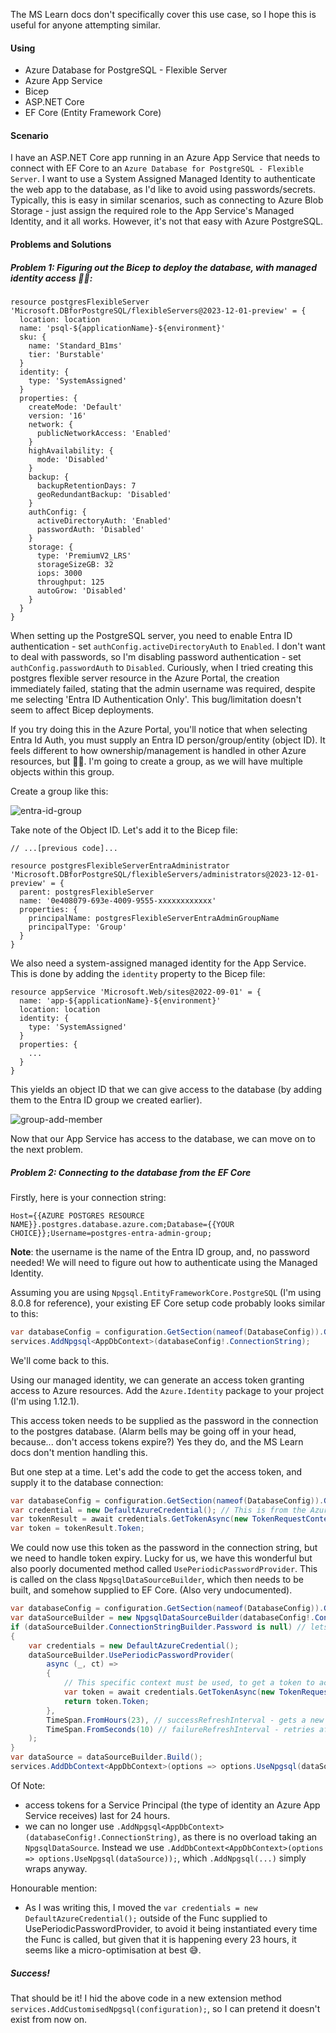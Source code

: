 The MS Learn docs don't specifically cover this use case, so I hope this is useful for anyone attempting similar.

#### Using
- Azure Database for PostgreSQL - Flexible Server
- Azure App Service
- Bicep
- ASP.NET Core
- EF Core (Entity Framework Core)

#### Scenario
I have an ASP.NET Core app running in an Azure App Service that needs to connect with EF Core to an `Azure Database for PostgreSQL - Flexible Server`. I want to use a System Assigned Managed Identity to authenticate the web app to the database, as I'd like to avoid using passwords/secrets. Typically, this is easy in similar scenarios, such as connecting to Azure Blob Storage - just assign the required role to the App Service's Managed Identity, and it all works. However, it's not that easy with Azure PostgreSQL.

#### Problems and Solutions

##### Problem 1: Figuring out the Bicep to deploy the database, with managed identity access 🥁🎺:


```bicep
resource postgresFlexibleServer 'Microsoft.DBforPostgreSQL/flexibleServers@2023-12-01-preview' = {
  location: location
  name: 'psql-${applicationName}-${environment}'
  sku: {
    name: 'Standard_B1ms'
    tier: 'Burstable'
  }
  identity: {
    type: 'SystemAssigned'
  }
  properties: {
    createMode: 'Default'
    version: '16'
    network: {
      publicNetworkAccess: 'Enabled'
    }
    highAvailability: {
      mode: 'Disabled'
    }
    backup: {
      backupRetentionDays: 7
      geoRedundantBackup: 'Disabled'
    }
    authConfig: {
      activeDirectoryAuth: 'Enabled'
      passwordAuth: 'Disabled'
    }
    storage: {
      type: 'PremiumV2_LRS'
      storageSizeGB: 32
      iops: 3000
      throughput: 125
      autoGrow: 'Disabled'
    }
  }
}
```

When setting up the PostgreSQL server, you need to enable Entra ID authentication - set `authConfig.activeDirectoryAuth` to `Enabled`. I don't want to deal with passwords, so I'm disabling password authentication - set `authConfig.passwordAuth` to `Disabled`. Curiously, when I tried creating this postgres flexible server resource in the Azure Portal, the creation immediately failed, stating that the admin username was required, despite me selecting 'Entra ID Authentication Only'. This bug/limitation doesn't seem to affect Bicep deployments.

If you try doing this in the Azure Portal, you'll notice that when selecting Entra Id Auth, you must supply an Entra ID person/group/entity (object ID). It feels different to how ownership/management is handled in other Azure resources, but 🤷‍♂️. I'm going to create a group, as we will have multiple objects within this group.

Create a group like this:

![entra-id-group](../../_blogs/azure-managed-identity-postgres-aspnetcore/entra-id-group.png)

Take note of the Object ID. Let's add it to the Bicep file:

```bicep
// ...[previous code]...

resource postgresFlexibleServerEntraAdministrator 'Microsoft.DBforPostgreSQL/flexibleServers/administrators@2023-12-01-preview' = {
  parent: postgresFlexibleServer
  name: '0e408079-693e-4009-9555-xxxxxxxxxxxx'
  properties: {
    principalName: postgresFlexibleServerEntraAdminGroupName
    principalType: 'Group'
  }
}
```

We also need a system-assigned managed identity for the App Service. This is done by adding the `identity` property to the Bicep file:

```bicep
resource appService 'Microsoft.Web/sites@2022-09-01' = {
  name: 'app-${applicationName}-${environment}'
  location: location
  identity: {
    type: 'SystemAssigned'
  }
  properties: {
    ...
  }
}
```

This yields an object ID that we can give access to the database (by adding them to the Entra ID group we created earlier).

![group-add-member](../../_blogs/azure-managed-identity-postgres-aspnetcore/group-add-member.png)

Now that our App Service has access to the database, we can move on to the next problem.

##### Problem 2: Connecting to the database from the EF Core

Firstly, here is your connection string:

`Host={{AZURE POSTGRES RESOURCE NAME}}.postgres.database.azure.com;Database={{YOUR CHOICE}};Username=postgres-entra-admin-group;`

**Note**: the username is the name of the Entra ID group, and, no password needed! We will need to figure out how to authenticate using the Managed Identity.

Assuming you are using `Npgsql.EntityFrameworkCore.PostgreSQL` (I'm using 8.0.8 for reference), your existing EF Core setup code probably looks similar to this:

```csharp
var databaseConfig = configuration.GetSection(nameof(DatabaseConfig)).Get<DatabaseConfig>();
services.AddNpgsql<AppDbContext>(databaseConfig!.ConnectionString);
```
We'll come back to this.

Using our managed identity, we can generate an access token granting access to Azure resources. Add the `Azure.Identity` package to your project (I'm using 1.12.1).

This access token needs to be supplied as the password in the connection to the postgres database. (Alarm bells may be going off in your head, because... don't access tokens expire?) Yes they do, and the MS Learn docs don't mention handling this.

But one step at a time. Let's add the code to get the access token, and supply it to the database connection:

```csharp
var databaseConfig = configuration.GetSection(nameof(DatabaseConfig)).Get<DatabaseConfig>();
var credential = new DefaultAzureCredential(); // This is from the Azure.Identity package
var tokenResult = await credentials.GetTokenAsync(new TokenRequestContext(["https://ossrdbms-aad.database.windows.net/.default"]));
var token = tokenResult.Token;
```

We could now use this token as the password in the connection string, but we need to handle token expiry. Lucky for us, we have this wonderful but also poorly documented method called `UsePeriodicPasswordProvider`. This is called on the class `NpgsqlDataSourceBuilder`, which then needs to be built, and somehow supplied to EF Core. (Also very undocumented).

```csharp
var databaseConfig = configuration.GetSection(nameof(DatabaseConfig)).Get<DatabaseConfig>();
var dataSourceBuilder = new NpgsqlDataSourceBuilder(databaseConfig!.ConnectionString);
if (dataSourceBuilder.ConnectionStringBuilder.Password is null) // lets us supply a password locally, bypassing this expiry handling
{
    var credentials = new DefaultAzureCredential();
    dataSourceBuilder.UsePeriodicPasswordProvider(
        async (_, ct) =>
        {
            // This specific context must be used, to get a token to access the postgres database
            var token = await credentials.GetTokenAsync(new TokenRequestContext(["https://ossrdbms-aad.database.windows.net/.default"]), ct);
            return token.Token;
        },
        TimeSpan.FromHours(23), // successRefreshInterval - gets a new token every 23 hours
        TimeSpan.FromSeconds(10) // failureRefreshInterval - retries after 10 seconds if a token retrieval fails
    );
}
var dataSource = dataSourceBuilder.Build();
services.AddDbContext<AppDbContext>(options => options.UseNpgsql(dataSource));
```
Of Note:
* access tokens for a Service Principal (the type of identity an Azure App Service receives) last for 24 hours.
* we can no longer use `.AddNpgsql<AppDbContext>(databaseConfig!.ConnectionString)`, as there is no overload taking an `NpgsqlDataSource`. Instead we use `.AddDbContext<AppDbContext>(options => options.UseNpgsql(dataSource));`, which `.AddNpgsql(...)` simply wraps anyway.

Honourable mention:
* As I was writing this, I moved the `var credentials = new DefaultAzureCredential();` outside of the Func supplied to UsePeriodicPasswordProvider, to avoid it being instantiated every time the Func is called, but given that it is happening every 23 hours, it seems like a micro-optimisation at best 😅.

##### Success!

That should be it! I hid the above code in a new extension method `services.AddCustomisedNpgsql(configuration);`, so I can pretend it doesn't exist from now on.